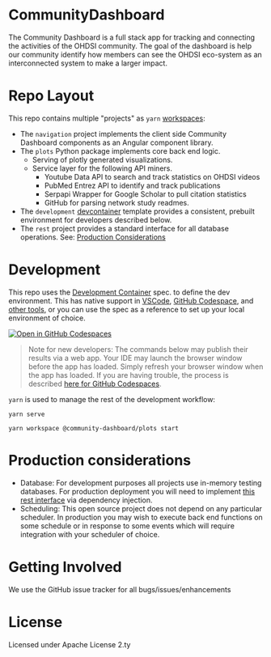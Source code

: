 # CommunityDashboard
The Community Dashboard is a full stack app for tracking and connecting the activities of the OHDSI community. The goal of the dashboard is help our community identify how members can see the OHDSI eco-system as an interconnected system to make a larger impact. 
 

# Repo Layout
This repo contains multiple "projects" as `yarn` [workspaces](https://yarnpkg.com/features/workspaces):
- The `navigation` project implements the 
  client side Community Dashboard components as an Angular component library.
- The `plots` Python package implements core back end logic.
  - Serving of plotly generated visualizations.
  - Service layer for the following API miners.
    - Youtube Data API to search and track statistics on OHDSI videos
    - PubMed Entrez API to identify and track publications 
    - Serpapi Wrapper for Google Scholar to pull citation statistics
    - GitHub for parsing network study readmes.
- The `development` [devcontainer](https://containers.dev)
  template provides a consistent,
  prebuilt environment for developers described below.
- The `rest` project provides a standard interface for all
  database operations. See: [Production Considerations](#production-considerations)

# Development
This repo uses the [Development Container](https://containers.dev/implementors/spec/)
spec. to define the dev environment. This has native support
in [VSCode](https://code.visualstudio.com/docs/devcontainers/containers),
[GitHub Codespace](https://docs.github.com/en/codespaces),
and [other tools](https://containers.dev/supporting), or you
can use the spec as a reference to set up your local environment of choice.

[![Open in GitHub Codespaces](https://github.com/codespaces/badge.svg)](https://github.com/codespaces/new?hide_repo_select=true&ref=main&repo=499117121)

> Note for new developers: The commands below may publish their results
> via a web app. Your IDE may launch the browser window before
> the app has loaded. Simply refresh your browser window when the app
> has loaded. If you are having trouble, the process is described
> [here for GitHub Codespaces](https://docs.github.com/en/codespaces/developing-in-codespaces/forwarding-ports-in-your-codespace).


`yarn` is used to manage the rest of the development workflow:
```
yarn serve
```
```
yarn workspace @community-dashboard/plots start
```

# Production considerations
- Database: For development purposes all projects use in-memory
  testing databases. For production deployment you will need to
  implement [this rest interface](projects/rest/src/lib/rest.ts) via dependency injection.
- Scheduling: This open source project does not depend on any
  particular scheduler. In production you may wish to execute
  back end functions on some schedule or in response to some
  events which will require integration with your scheduler of
  choice.

# Getting Involved
We use the GitHub issue tracker for all bugs/issues/enhancements

# License
Licensed under Apache License 2.ty
